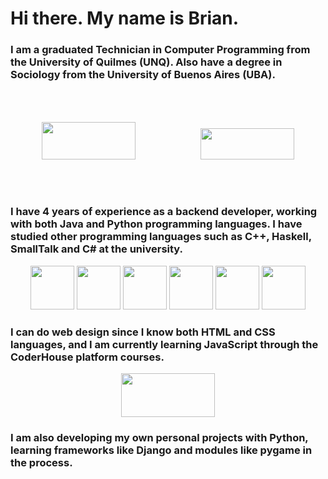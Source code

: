 # Hi there. My name is Brian.

### I am a graduated Technician in Computer Programming from the University of Quilmes (UNQ). Also have a degree in Sociology from the University of Buenos Aires (UBA).
<p align="center">
  <img src="https://upload.wikimedia.org/wikipedia/commons/5/53/Logo_unqui.png" width="150" height="60" style="margin: 50px">
  <img src="https://inigem-uba.conicet.gov.ar/wp-content/uploads/sites/83/2015/11/UBA_logo_blanco111.png" width="150" height="50" style="margin: 50px">
</p>
 
### I have 4 years of experience as a backend developer, working with both Java and Python programming languages. I have studied other programming languages such as C++, Haskell, SmallTalk and C# at the university.
<p align="center">
  <img src="https://cdn-icons-png.flaticon.com/512/226/226777.png" width="70" height="70">
  <img src="https://seeklogo.com/images/P/python-logo-A32636CAA3-seeklogo.com.png" width="70" height="70">
  <img src="https://upload.wikimedia.org/wikipedia/commons/thumb/1/18/ISO_C%2B%2B_Logo.svg/1822px-ISO_C%2B%2B_Logo.svg.png" width="70" height="70">
  <img src="https://cdn-icons-png.flaticon.com/512/5968/5968259.png" width="70" height="70">
  <img src="https://d1tlzifd8jdoy4.cloudfront.net/wp-content/uploads/2016/02/icon-512x512.png" width="70" height="70">
  <img src="https://seeklogo.com/images/C/c-sharp-c-logo-02F17714BA-seeklogo.com.png" width="70" height="70">
</p>

### I can do web design since I know both HTML and CSS languages, and I am currently learning JavaScript through the CoderHouse platform courses.
<p align="center">
  <img src="https://www.freepnglogos.com/uploads/html5-logo-png/html5-logo-best-web-design-psd-html-cms-development-ecommerce-6.png" width="150" height="70">
</p>

### I am also developing my own personal projects with Python, learning frameworks like Django and modules like pygame in the process.
 
<!--
👋 🌱
- 🔭 I’m currently working on ...
- 👯 I’m looking to collaborate on ...
- 🤔 I’m looking for help with ...
- 💬 Ask me about ...
- 📫 How to reach me: ...
- 😄 Pronouns: ...
- ⚡ Fun fact: ...
-->

